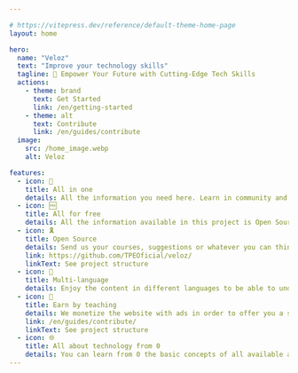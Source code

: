 ```yaml
---

# https://vitepress.dev/reference/default-theme-home-page
layout: home

hero:
  name: "Veloz"
  text: "Improve your technology skills"
  tagline: 🚀 Empower Your Future with Cutting-Edge Tech Skills
  actions:
    - theme: brand
      text: Get Started
      link: /en/getting-started
    - theme: alt
      text: Contribute
      link: /en/guides/contribute
  image:
    src: /home_image.webp
    alt: Veloz

features:
  - icon: 📝
    title: All in one
    details: All the information you need here. Learn in community and improve your skills.
  - icon: 🆓
    title: All for free
    details: All the information available in this project is Open Source, and completely free of charge.
  - icon: 🎗️
    title: Open Source
    details: Send us your courses, suggestions or whatever you can think of!
    link: https://github.com/TPEOficial/veloz/
    linkText: See project structure
  - icon: 🔣
    title: Multi-language
    details: Enjoy the content in different languages to be able to understand everything perfectly.
  - icon: 💸
    title: Earn by teaching
    details: We monetize the website with ads in order to offer you a symbolic amount for supporting the community.
    link: /en/guides/contribute/
    linkText: See project structure
  - icon: 🌐
    title: All about technology from 0
    details: You can learn from 0 the basic concepts of all available areas. You will surely find new concepts that you did not know before.
---
```


<style>
:root {
  --vp-home-hero-name-color: transparent;
  --vp-home-hero-name-background: -webkit-linear-gradient(120deg, #bd34fe 30%, #41d1ff);

  --vp-home-hero-image-background-image: linear-gradient(-45deg, #bd34fe 50%, #47caff 50%);
  --vp-home-hero-image-filter: blur(44px);
}

@media (min-width: 640px) {
  :root {
    --vp-home-hero-image-filter: blur(56px);
  }
}

@media (min-width: 960px) {
  :root {
    --vp-home-hero-image-filter: blur(68px);
  }
}

img.VPImage.image-src {
  zoom: 2;
}
</style>